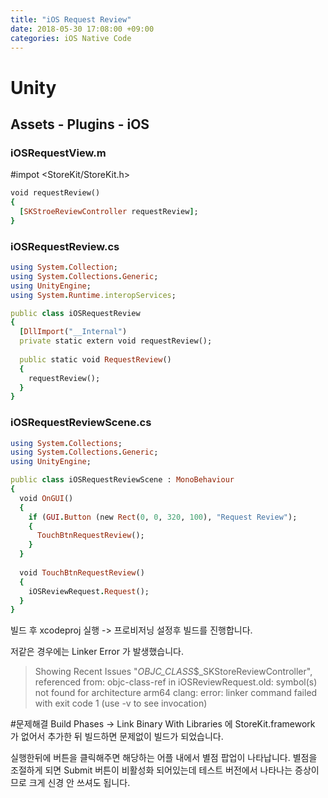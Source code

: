 ```yaml
---
title: "iOS Request Review"
date: 2018-05-30 17:08:00 +09:00
categories: iOS Native Code
---
```


# Unity
## Assets - Plugins - iOS
### iOSRequestView.m

#impot <StoreKit/StoreKit.h>
```ruby
void requestReview()
{
  [SKStroeReviewController requestReview];
}
```

### iOSRequestReview.cs
```ruby
using System.Collection;
using System.Collections.Generic;
using UnityEngine;
using System.Runtime.interopServices;

public class iOSRequestReview
{
  [DllImport("__Internal")
  private static extern void requestReview();
  
  public static void RequestReview()
  {
    requestReview();
  }
}
```

### iOSRequestReviewScene.cs
```ruby
using System.Collections;
using System.Collections.Generic;
using UnityEngine;

public class iOSRequestReviewScene : MonoBehaviour
{
  void OnGUI()
  {
    if (GUI.Button (new Rect(0, 0, 320, 100), "Request Review");
    {
      TouchBtnRequestReview();
    }
  }
  
  void TouchBtnRequestReview()
  {
    iOSReviewRequest.Request();
  }
}
```
빌드 후 xcodeproj 실행 -> 프로비저닝 설정후 빌드를 진행합니다.

저같은 경우에는 Linker Error 가 발생했습니다.

>Showing Recent Issues "_OBJC_CLASS_$_SKStoreReviewController", referenced from: objc-class-ref in iOSReviewRequest.old: symbol(s) not found for architecture arm64 clang: error: linker command failed with exit code 1 (use -v to see invocation)

#문제해결
Build Phases -> Link Binary With Libraries 에 StoreKit.framework 가 없어서 추가한 뒤 빌드하면 문제없이 빌드가 되었습니다.


실행한뒤에 버튼을 클릭해주면 해당하는 어플 내에서 별점 팝업이 나타납니다.
별점을 조절하게 되면 Submit 버튼이 비활성화 되어있는데 테스트 버전에서 나타나는 증상이므로 크게 신경 안 쓰셔도 됩니다.
